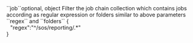 <tr><td>``job``</td><td>optional, object</td>
<td>Filter the job chain collection which contains jobs according as regular expression or folders similar to above parameters ``regex`` and ``folders``</td>
<td> {
  <div style="padding-left:10px;">"regex":"^/sos/reporting/.*"</div>
  }</td>
<td></td></tr>
